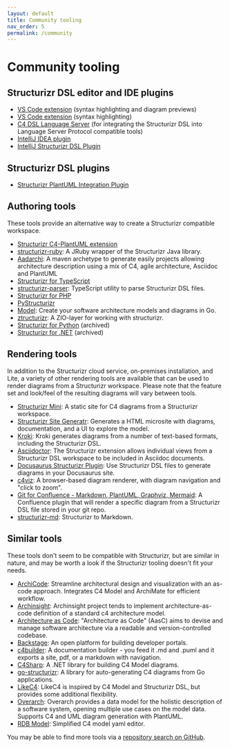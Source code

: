 ```yaml
---
layout: default
title: Community tooling
nav_order: 5
permalink: /community
---
```


# Community tooling

## Structurizr DSL editor and IDE plugins

- [VS Code extension](https://marketplace.visualstudio.com/items?itemName=systemticks.c4-dsl-extension) (syntax highlighting and diagram previews)
- [VS Code extension](https://marketplace.visualstudio.com/items?itemName=ciarant.vscode-structurizr) (syntax highlighting)
- [C4 DSL Language Server](https://gitlab.com/systemticks/c4-dsl-language-server) (for integrating the Structurizr DSL into Language Server Protocol compatible tools)
- [IntelliJ IDEA plugin](https://github.com/dirkgroot/structurizr-dsl-intellij-plugin)
- [IntelliJ Structurizr DSL Plugin](https://github.com/ambalashov/structurizr-idea-plugin)

## Structurizr DSL plugins

- [Structurizr PlantUML Integration Plugin](https://github.com/codemaximus/structurizr-plantuml)

## Authoring tools

These tools provide an alternative way to create a Structurizr compatible workspace.

- [Structurizr C4-PlantUML extension](https://github.com/chriskn/structurizr-c4puml-extension)
- [structurizr-ruby](https://github.com/Morozzzko/structurizr-ruby): A JRuby wrapper of the Structurizr Java library.
- [Aadarchi](https://github.com/Riduidel/aadarchi): A maven archetype to generate easily projects allowing architecture description using a mix of C4, agile architecture, Asciidoc and PlantUML
- [Structurizr for TypeScript](https://github.com/ChristianEder/structurizr-typescript)
- [structurizr-parser](https://github.com/gerry-rohling/structurizr-parser): TypeScript utility to parse Structurizr DSL files.
- [Structurizr for PHP](https://github.com/structurizr-php/structurizr-php)
- [PyStructurizr](https://github.com/nielsvanspauwen/pystructurizr)
- [Model](https://github.com/goadesign/model): Create your software architecture models and diagrams in Go.
- [ztructurizr](https://github.com/caesarsdigital/ztructurizr): A ZIO-layer for working with structurizr.
- [Structurizr for Python](https://github.com/Midnighter/structurizr-python) (archived)
- [Structurizr for .NET](https://github.com/structurizr/dotnet) (archived)

## Rendering tools

In addition to the Structurizr cloud service, on-premises installation, and Lite, a variety of other rendering tools
are available that can be used to render diagrams from a Structurizr workspace.
Please note that the feature set and look/feel of the resulting diagrams will vary between tools.

- [Structurizr Mini](https://github.com/bensmithett/structurizr-mini): A static site for C4 diagrams from a Structurizr workspace.
- [Structurizr Site Generatr](https://github.com/avisi-cloud/structurizr-site-generatr): Generates a HTML microsite with diagrams, documentation, and a UI to explore the model.
- [Kroki](https://kroki.io): Kroki generates diagrams from a number of text-based formats, including the Structurizr DSL.
- [Asciidoctor](https://docs.asciidoctor.org/diagram-extension/latest/diagram_types/structurizr/): The Structurizr extension allows individual views from a Structurizr DSL workspace to be included in Asciidoc documents.
- [Docusaurus Structurizr Plugin](https://timkolberger.github.io/docusaurus-plugin-structurizr/): Use Structurizr DSL files to generate diagrams in your Docusaurus site.
- [c4viz](https://github.com/pmorch/c4viz): A browser-based diagram renderer, with diagram navigation and "click to zoom".
- [Git for Confluence - Markdown, PlantUML, Graphviz, Mermaid](https://marketplace.atlassian.com/apps/1211675/git-for-confluence-markdown-plantuml-graphviz-mermaid): A Confluence plugin that will render a specific diagram from a Structurizr DSL file stored in your git repo.
- [structurizr-md](https://github.com/vitalegi/structurizr-md): Structurizr to Markdown.

## Similar tools

These tools don't seem to be compatible with Structurizr, but are similar in nature, and may be worth a look if
the Structurizr tooling doesn't fit your needs.

- [ArchiCode](https://github.com/tmorin/archicode): Streamline architectural design and visualization with an as-code approach. Integrates C4 Model and ArchiMate for efficient workflow.
- [Archinsight](https://github.com/lonely-lockley/archinsight): Archinsight project tends to implement architecture-as-code definition of a standard c4 architecture model.
- [Architecture as Code](https://github.com/finos-labs/architecture-as-code): "Architecture as Code" (AasC) aims to devise and manage software architecture via a readable and version-controlled codebase.
- [Backstage](https://backstage.io): An open platform for building developer portals.
- [c4builder](https://github.com/adrianvlupu/C4-Builder): A documentation builder - you feed it .md and .puml and it exports a site, pdf, or a markdown with navigation.
- [C4Sharp](https://github.com/8T4/c4sharp): A .NET library for building C4 Model diagrams.
- [go-structurizr](https://github.com/krzysztofreczek/go-structurizr): A library for auto-generating C4 diagrams from Go applications.
- [LikeC4](https://github.com/likec4/likec4): LikeC4 is inspired by C4 Model and Structurizr DSL, but provides some additional flexibility.
- [Overarch](https://github.com/soulspace-org/overarch): Overarch provides a data model for the holistic description of a software system, opening multiple use cases on the model data. Supports C4 and UML diagram generation with PlantUML.
- [RDB Model](https://github.com/RDBModel/rdbmodel.github.io): Simplified C4 model yaml editor.

You may be able to find more tools via a [repository search on GitHub](https://github.com/search?q=structurizr&type=repositories&s=updated&o=desc).